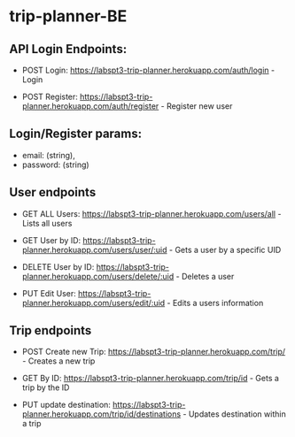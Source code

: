 # trip-planner-BE

## API Login Endpoints:
- POST Login: https://labspt3-trip-planner.herokuapp.com/auth/login - Login

- POST Register: https://labspt3-trip-planner.herokuapp.com/auth/register - Register new user


## Login/Register params:
- email: (string),
- password: (string)


## User endpoints
- GET ALL Users:  https://labspt3-trip-planner.herokuapp.com/users/all - Lists all users

- GET User by ID: https://labspt3-trip-planner.herokuapp.com/users/user/:uid - Gets a user by a specific UID 

- DELETE User by ID: https://labspt3-trip-planner.herokuapp.com/users/delete/:uid - Deletes a user

- PUT Edit User: https://labspt3-trip-planner.herokuapp.com/users/edit/:uid - Edits a users information

## Trip endpoints

- POST Create new Trip: https://labspt3-trip-planner.herokuapp.com/trip/ - Creates a new trip

- GET By ID: https://labspt3-trip-planner.herokuapp.com/trip/id - Gets a trip by the ID

- PUT update destination: https://labspt3-trip-planner.herokuapp.com/trip/id/destinations - Updates destination within a trip

